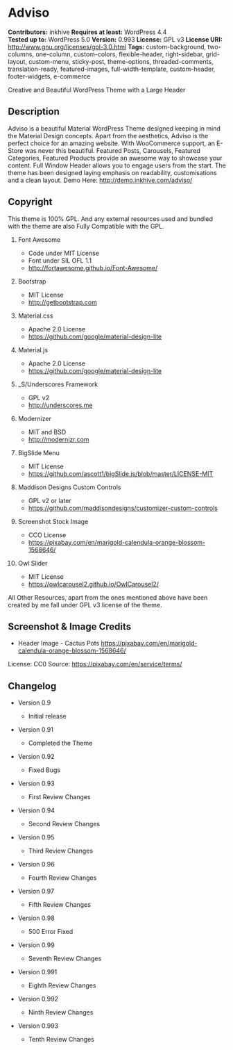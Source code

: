 # Adviso

**Contributors:** inkhive
**Requires at least:** WordPress 4.4  
**Tested up to:** WordPress 5.0
**Version:** 0.993
**License:** GPL v3
**License URI:** http://www.gnu.org/licenses/gpl-3.0.html
**Tags:** custom-background, two-columns, one-column, custom-colors, flexible-header, right-sidebar, grid-layout, custom-menu, sticky-post, theme-options, threaded-comments, translation-ready, featured-images, full-width-template, custom-header, footer-widgets, e-commerce

Creative and Beautiful WordPress Theme with a Large Header

## Description

Adviso is a beautiful Material WordPress Theme designed keeping in mind the Material Design concepts. Apart from the aesthetics, Adviso is the perfect choice for an amazing website. With WooCommerce support, an E-Store was never this beautiful. Featured Posts, Carousels, Featured Categories, Featured Products provide an awesome way to showcase your content. Full Window Header allows you to engage users from the start. The theme has been designed laying emphasis on readability, customisations and a clean layout.
Demo Here: http://demo.inkhive.com/adviso/


## Copyright


This theme is 100% GPL. And any external resources used and bundled with the theme are also Fully Compatible with the GPL.

1. Font Awesome
	- Code under MIT License
	- Font under SIL OFL 1.1
	- http://fortawesome.github.io/Font-Awesome/
	
2. Bootstrap
	- MIT License
	- http://getbootstrap.com
	
3. Material.css
	- Apache 2.0 License
	- https://github.com/google/material-design-lite
	
4. Material.js
	- Apache 2.0 License
	- https://github.com/google/material-design-lite

5. _S/Underscores Framework
	- GPL v2
	- http://underscores.me

6. Modernizer 			
	- MIT and BSD
	- http://modernizr.com
	
7. BigSlide Menu
    - MIT License
    - https://github.com/ascott1/bigSlide.js/blob/master/LICENSE-MIT	
	
8. Maddison Designs Custom Controls
	- GPL v2 or later
	- https://github.com/maddisondesigns/customizer-custom-controls
	
9. Screenshot Stock Image
	- CCO License
	- https://pixabay.com/en/marigold-calendula-orange-blossom-1568646/
	
10. Owl Slider
	- MIT License
	- https://owlcarousel2.github.io/OwlCarousel2/
     
	
All Other Resources, apart from the ones mentioned above have been created by me fall under GPL v3 license of the theme.	

## Screenshot & Image Credits

* Header Image - Cactus Pots
https://pixabay.com/en/marigold-calendula-orange-blossom-1568646/

License: CC0
Source: https://pixabay.com/en/service/terms/	

## Changelog

- Version 0.9

  * Initial release
  
- Version 0.91

  * Completed the Theme
  
- Version 0.92

  * Fixed Bugs
  
- Version 0.93

  * First Review Changes
  
- Version 0.94

  * Second Review Changes
  
- Version 0.95
  
  * Third Review Changes
  
- Version 0.96
  * Fourth Review Changes
  
- Version 0.97
  * Fifth Review Changes
  
- Version 0.98
  * 500 Error Fixed
  
- Version 0.99
  * Seventh Review Changes
  
- Version 0.991
  * Eighth Review Changes
  
- Version 0.992
  * Ninth Review Changes
  
- Version 0.993 
  * Tenth Review Changes
